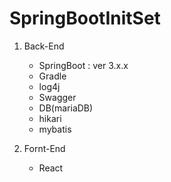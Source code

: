 # SpringBootInitSet

1. Back-End 
   - SpringBoot : ver 3.x.x
   - Gradle
   - log4j 
   - Swagger
   - DB(mariaDB)
   - hikari
   - mybatis
      
2. Fornt-End
   - React 

